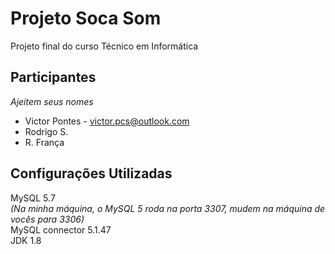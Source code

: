 # Projeto Soca Som

Projeto final do curso Técnico em Informática

## Participantes
_Ajeitem seus nomes_
* Victor Pontes - victor.pcs@outlook.com
* Rodrigo S.
* R. França

## Configurações Utilizadas
MySQL 5.7  
_(Na minha máquina, o MySQL 5 roda na porta 3307, mudem na máquina de vocês para 3306)_  
MySQL connector 5.1.47  
JDK 1.8  
